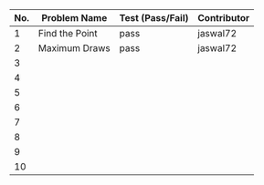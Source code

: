 
|No.| Problem Name | Test (Pass/Fail) | Contributor |  
|---|--------------|------------------|-------------|  
| 1 |Find the Point|  pass            | jaswal72    |  
| 2 |Maximum Draws |  pass            | jaswal72    |  
| 3 |              |                  |             |  
| 4 |              |                  |             |  
| 5 |              |                  |             |  
| 6 |              |                  |             |  
| 7 |              |                  |             |  
| 8 |              |                  |             |  
| 9 |              |                  |             |  
| 10|              |                  |             |  
